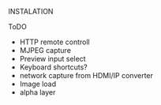 INSTALATION

ToDO
* HTTP remote controll
* MJPEG capture
* Preview input select
* Keyboard shortcuts?
* network capture from HDMI/IP converter
* Image load
* alpha layer

